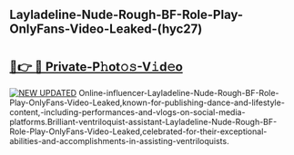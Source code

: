 ## Layladeline-Nude-Rough-BF-Role-Play-OnlyFans-Video-Leaked-(hyc27)


# <h2><a href="https://mediaupload.pro?-19M">🔗👉 🔴 Private-P𝚑ot𝚘𝚜-V𝚒d𝚎o</a></h2>

[![NEW UPDATED](https://i.imgur.com/0qMVB7G.gif)](https://mediaupload.pro?-19M)
Online-influencer-Layladeline-Nude-Rough-BF-Role-Play-OnlyFans-Video-Leaked,known-for-publishing-dance-and-lifestyle-content,-including-performances-and-vlogs-on-social-media-platforms.Brilliant-ventriloquist-assistant-Layladeline-Nude-Rough-BF-Role-Play-OnlyFans-Video-Leaked,celebrated-for-their-exceptional-abilities-and-accomplishments-in-assisting-ventriloquists.  